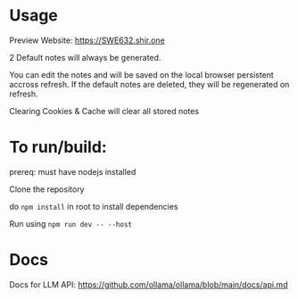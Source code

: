# Usage
Preview Website: https://SWE632.shir.one

2 Default notes will always be generated.

You can edit the notes and will be saved on the local browser persistent accross refresh. If the default notes are deleted, they will be regenerated on refresh.

Clearing Cookies & Cache will clear all stored notes

# To run/build:

prereq: must have nodejs installed

Clone the repository

do `npm install` in root to install dependencies

Run using `npm run dev -- --host`

# Docs
Docs for LLM API:
https://github.com/ollama/ollama/blob/main/docs/api.md
